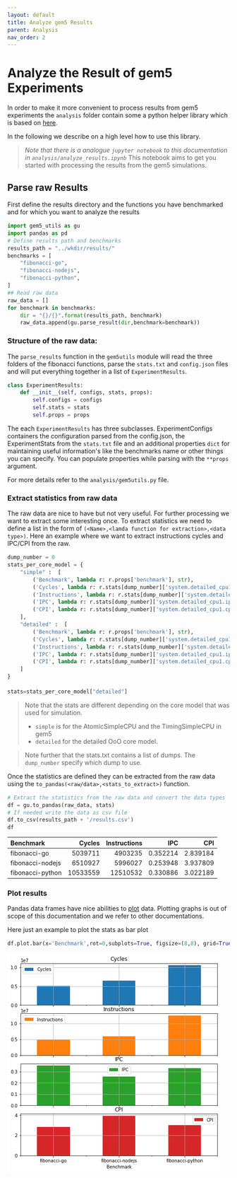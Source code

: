 ```yaml
---
layout: default
title: Analyze gem5 Results
parent: Analysis
nav_order: 2
---
```


# Analyze the Result of gem5 Experiments

In order to make it more convenient to process results from gem5 experiments the `analysis` folder contain some a python helper library which is based on [here](https://github.com/mcai/gem5_utils).

In the following we describe on a high level how to use this library.
> *Note that there is a analogue `jupyter notebook` to this documentation in `analysis/analyze_results.ipynb`*
This notebook aims to get you started with processing the results from the gem5 simulations.

## Parse raw Results
First define the results directory and the functions you have benchmarked and for which you want to analyze the results
```python
import gem5_utils as gu
import pandas as pd
# Define results path and benchmarks
results_path = "../wkdir/results/"
benchmarks = [
    "fibonacci-go",
    "fibonacci-nodejs",
    "fibonacci-python",
]
## Read raw data
raw_data = []
for benchmark in benchmarks:
    dir = "{}/{}".format(results_path, benchmark)
    raw_data.append(gu.parse_result(dir,benchmark=benchmark))

```

### Structure of the raw data:
The `parse_results` function in the `gem5utils` module will read the three folders of the fibonacci functions, parse the `stats.txt` and `config.json` files and will put everything together in a list of `ExperimentResults`.

```python
class ExperimentResults:
    def __init__(self, configs, stats, props):
        self.configs = configs
        self.stats = stats
        self.props = props
```
The each `ExperimentResults` has three subclasses. ExperimentConfigs containers the configuration parsed from the config.json, the ExperimentStats from the `stats.txt` file and an additional properties `dict` for maintaining useful information's like the benchmarks name or other things you can specify. You can populate properties while parsing with the `**props` argument.

For more details refer to the `analysis/gem5utils.py` file.

### Extract statistics from raw data
The raw data are nice to have but not very useful. For further processing we want to extract some interesting once.
To extract statistics we need to define a list in the form of `(<Name>,<lamda function for extraction>,<data type>)`. Here an example where we want to extract instructions cycles and IPC/CPI from the raw.


```python
dump_number = 0
stats_per_core_model = {
    "simple" :  [
        ('Benchmark', lambda r: r.props['benchmark'], str),
        ('Cycles', lambda r: r.stats[dump_number]['system.detailed_cpu1.numCycles'], int),
        ('Instructions', lambda r: r.stats[dump_number]['system.detailed_cpu1.exec_context.thread_0.numInsts'], int),
        ('IPC', lambda r: r.stats[dump_number]['system.detailed_cpu1.ipc'], float),
        ('CPI', lambda r: r.stats[dump_number]['system.detailed_cpu1.cpi'], float),
    ],
    "detailed" :  [
        ('Benchmark', lambda r: r.props['benchmark'], str),
        ('Cycles', lambda r: r.stats[dump_number]['system.detailed_cpu1.numCycles'], int),
        ('Instructions', lambda r: r.stats[dump_number]['system.detailed_cpu1.numInsts'], int),
        ('IPC', lambda r: r.stats[dump_number]['system.detailed_cpu1.ipc'], float),
        ('CPI', lambda r: r.stats[dump_number]['system.detailed_cpu1.cpi'], float),
    ]
}

stats=stats_per_core_model["detailed"]
```

> Note that the stats are different depending on the core model that was used for simulation.
> - `simple` is for the AtomicSimpleCPU and the TimingSimpleCPU in gem5
> - `detailed` for the detailed OoO core model.

>Note further that the stats.txt contains a list of dumps. The `dump_number` specify which dump to use.

Once the statistics are defined they can be extracted from the raw data using the `to_pandas(<raw/data>,<stats_to_extract>)` function.


```python
# Extract the statistics from the raw data and convert the data types
df = gu.to_pandas(raw_data, stats)
# If needed write the data as csv file
df.to_csv(results_path + '/results.csv')
df
```

|Benchmark | Cycles |	Instructions | IPC | CPI|
|:--|--:|--:|--:|--:|
|fibonacci-go	| 5039711	|4903235	|0.352214|2.839184|
|fibonacci-nodejs	|6510927|5996027|0.253948|3.937809|
|fibonacci-python	|10533559|12510532|0.330886|3.022189|


### Plot results
Pandas data frames have nice abilities to [plot](https://pandas.pydata.org/pandas-docs/stable/reference/api/pandas.DataFrame.plot.html) data. Plotting graphs is out of scope of this documentation and we refer to other documentations.

Here just an example to plot the stats as bar plot
```python
df.plot.bar(x='Benchmark',rot=0,subplots=True, figsize=(8,8), grid=True)
```
![png](./../figures/basic_analysis.png)

